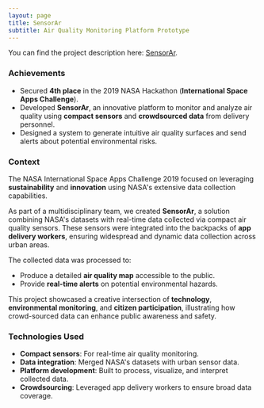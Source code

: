 ```yaml
---
layout: page
title: SensorAr
subtitle: Air Quality Monitoring Platform Prototype
---
```


You can find the project description here: [SensorAr](https://2019.spaceappschallenge.org/challenges/living-our-world/surface-air-quality-mission/teams/marble_astronauts/project).

### Achievements

- Secured **4th place** in the 2019 NASA Hackathon (**International Space Apps Challenge**).
- Developed **SensorAr**, an innovative platform to monitor and analyze air quality using **compact sensors** and **crowdsourced data** from delivery personnel.
- Designed a system to generate intuitive air quality surfaces and send alerts about potential environmental risks.

### Context

The NASA International Space Apps Challenge 2019 focused on leveraging **sustainability** and **innovation** using NASA's extensive data collection capabilities. 

As part of a multidisciplinary team, we created **SensorAr**, a solution combining NASA's datasets with real-time data collected via compact air quality sensors. These sensors were integrated into the backpacks of **app delivery workers**, ensuring widespread and dynamic data collection across urban areas.

The collected data was processed to:
- Produce a detailed **air quality map** accessible to the public.
- Provide **real-time alerts** on potential environmental hazards.

This project showcased a creative intersection of **technology**, **environmental monitoring**, and **citizen participation**, illustrating how crowd-sourced data can enhance public awareness and safety.

### Technologies Used

- **Compact sensors**: For real-time air quality monitoring.
- **Data integration**: Merged NASA's datasets with urban sensor data.
- **Platform development**: Built to process, visualize, and interpret collected data.
- **Crowdsourcing**: Leveraged app delivery workers to ensure broad data coverage.
